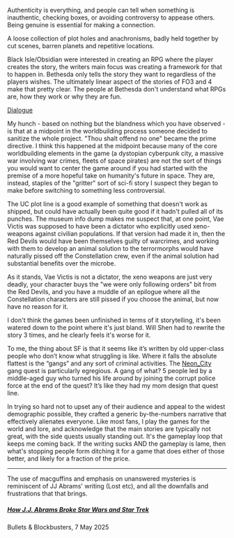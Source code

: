 Authenticity is everything, and people can tell when something is inauthentic, checking boxes, or avoiding controversy to appease others. Being genuine is essential for making a connection. 

A loose collection of plot holes and anachronisms, badly held together by cut scenes, barren planets and repetitive locations.

Black Isle/Obsidian were interested in creating an RPG where the player creates the story, the writers main focus was creating a framework for that to happen in. Bethesda only tells the story they want to regardless of the players wishes. The ultimately linear aspect of the stories of FO3 and 4 make that pretty clear. The people at Bethesda don't understand what RPGs are, how they work or why they are fun.

[Dialogue](Dialogue.md)

My hunch - based on nothing but the blandness which you have observed - is that at a midpoint in the worldbuilding process someone decided to sanitize the whole project. "Thou shalt offend no one" became the prime directive. I think this happened at the midpoint because many of the core worldbuilding elements in the game (a dystopian cyberpunk city, a massive war involving war crimes, fleets of space pirates) are not the sort of things you would want to center the game around if you had started with the premise of a more hopeful take on humanity's future in space. They are, instead, staples of the "gritter" sort of sci-fi story I suspect they began to make before switching to something less controversial.

The UC plot line is a good example of something that doesn't work as shipped, but could have actually been quite good if it hadn't pulled all of its punches. The museum info dump makes me suspect that, at one point, Vae Victis was supposed to have been a dictator who explicitly used xeno-weapons against civilian populations. If that version had made it in, then the Red Devils would have been themselves guilty of warcrimes, and working with them to develop an animal solution to the terrormorphs would have naturally pissed off the Constellation crew, even if the animal solution had substantial benefits over the microbe.

As it stands, Vae Victis is not a dictator, the xeno weapons are just very deadly, your character buys the "we were only following orders" bit from the Red Devils, and you have a muddle of an epilogue where all the Constellation characters are still pissed if you choose the animal, but now have no reason for it.

I don't think the games been unfinished in terms of it storytelling, it's been watered down to the point where it's just bland.
Will Shen had to rewrite the story 3 times, and he clearly feels it's worse for it.

To me, the thing about SF is that it seems like it’s written by old upper-class people who don’t know what struggling is like. Where it falls the absolute flattest is the “gangs” and any sort of criminal activities.
The [Neon_City](../Cities/Neon_City.md) gang quest is particularly egregious. A gang of what? 5 people led by a middle-aged guy who turned his life around by joining the corrupt police force at the end of the quest? It’s like they had my mom design that quest line.

In trying so hard not to upset any of their audience and appeal to the widest demographic possible, they crafted a generic by-the-numbers narrative that effectively alienates everyone.
Like most fans, I play the games for the world and lore, and acknowledge that the main stories are typically not great, with the side quests usually standing out. It's the gameplay loop that keeps me coming back. If the writing sucks AND the gameplay is lame, then what's stopping people form ditching it for a game that does either of those better, and likely for a fraction of the price.

---

The use of macguffins and emphasis on unanswered mysteries is reminiscent of JJ Abrams' writing (Lost etc), and all the downfalls and frustrations that that brings.
##### [How J.J. Abrams Broke Star Wars and Star Trek](https://www.youtube.com/watch?v=KczF0DW5nXc&list=PLM_F6ru-Us2x81nVrr7NIWlvvpf5X4KwJ&index=87)
Bullets & Blockbusters, 7 May 2025
